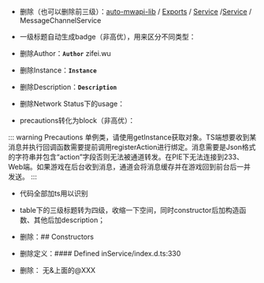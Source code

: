 - 删除（也可以删除前三级）：[auto-mwapi-lib](../README.md) / [Exports](../modules.md) / [Service](../modules/Service.md) /[Service](../modules/Service.Service.md) / MessageChannelService

- 一级标题自动生成badge（非高优），用来区分不同类型：<Badge type="tip" text="^Class" />

- 删除Author：**`Author`**  zifei.wu

- 删除Instance：**`Instance`**

- 删除Description：**`Description`**

- 删除Network Status下的usage：

- precautions转化为block（非高优）：

::: warning Precautions
单例类，请使用getInstance获取对象。TS端想要收到某消息并执行回调函数需要提前调用registerAction进行绑定。消息需要是Json格式的字符串并包含“action”字段否则无法被通道转发。在PIE下无法连接到233、Web端。如果游戏在后台收到消息，通道会将消息缓存并在游戏回到前台后一并发送。
:::

- 代码全部加ts用以识别

- table下的三级标题转为四级，收缩一下空间，同时constructor后加构造函数、其他后加description；

- 删除：## Constructors

- 删除定义：#### Defined inService/index.d.ts:330

- 删除： 无&上面的@XXX
